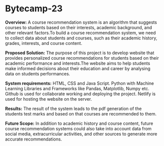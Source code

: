 # Bytecamp-23
**Overview:** A course recommendation system is an algorithm that suggests courses to students based on their
interests, academic background, and other relevant factors.To build a course recommendation system, we need to collect data about students and courses, such as their academic history, grades, interests, and course content.

**Proposed Solution:** The purpose of this project is to develop website that provides personalized course
recommendations for students based on their academic performance and interests.The website aims to help students make informed decisions about their education and career by analysing data on students performances.

**System requirements:** HTML, CSS and Java Script.
Python with Machine Learning Libraries and Frameworks like Pandas, Matplotlib,
Numpy etc.
Github is used for collaborate working and deploying the project.
Netlify is used for hosting the website on the server.

**Results:** The result of the system leads to the pdf generation of the students test marks and based on that courses are recommended to them.

**Future Scope:** In addition to academic history and course content, future course recommendation systems could also take into account data from social media, extracurricular activities, and other sources to generate more accurate recommendations.
